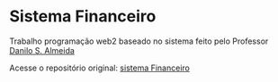 # Sistema Financeiro

Trabalho programação web2 baseado no sistema feito pelo Professor <a href="https://github.com/dsalinux">Danilo S. Almeida</a>

Acesse o repositório original: <a href="https://github.com/dsalinux/iftm-2023-01-sistema-financeiro">sistema Financeiro<a>
